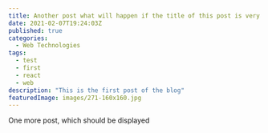 ```yaml
---
title: Another post what will happen if the title of this post is very long
date: 2021-02-07T19:24:03Z
published: true
categories:
  - Web Technologies
tags:
  - test
  - first
  - react
  - web
description: "This is the first post of the blog"
featuredImage: images/271-160x160.jpg
---
```


One more post, which should be displayed
